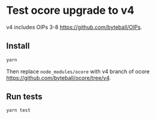 # Test ocore upgrade to v4

v4 includes OIPs 3-8 https://github.com/byteball/OIPs.

## Install
```bash
yarn
```
Then replace `node_modules/ocore` with v4 branch of ocore https://github.com/byteball/ocore/tree/v4.

## Run tests

```bash
yarn test
```

